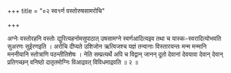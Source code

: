 +++
title = "०२ स्व१र्ण वस्तोरुषसामरोचि"

+++

अग्नेः वस्तोरहनि वस्तोः द्युरित्यहर्नामसुपाठात् उषसामग्ने स्वर्णआदित्यइव तथा च यास्कः-स्वरादित्योभवति सुअरणः सुईरणइति । अरोचि दीप्यते उशिजोन ऋत्विजश्च यज्ञं तन्वानाः विस्तारयन्तः मन्म मन्मानि मननीयानि स्तोत्राणि पठन्तीतिशेषः । नेति सम्प्रत्यर्थे अपि च विद्वान् जानन् दूतो देवानां देवयावा देवान् देवान् प्रतिगच्छन् वनिष्ठो दातृतमोग्निः विआद्रवत् विविधमाद्रवति ॥ २ ॥